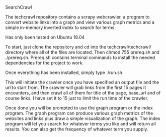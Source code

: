 SearchCrawl

The techcrawl repository contains a scrapy webcrawler, a program to convert website links into a graph and view various graph metrics and a simple in-memory inverted index to search for terms.

Has only been tested on Ubuntu 18.04

To start, just clone the repository and cd into the techcrawl/techcrawl/ directory where all of the files are located.
Then chmod 755 prereq.sh and ./prereq.sh.
Prereq.sh contains terminal commands to install the needed dependencies for the project to work.

Once everything has been installed, simply type ./run.sh.

This will initiate the crawler once you have specified an output file and the url to start from.
The crawler will grab links from the first 15 pages it encounters, and then crawl all of them for 
title of the page, base_url and of course links. I have set it to 15 just to limit the run time of
the crawler.

Once done you will be prompted to use the graph program or the index program. The graph program can
produce various graph metrics of the websites and links plus draw a simple visualization of the graph.
The index program will let you search for whatever terms you like and will return all results. You can
also get the frequency of whatever term you supply. 
